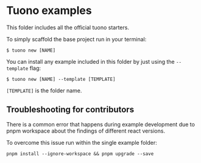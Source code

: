 # Tuono examples

This folder includes all the official tuono starters.

To simply scaffold the base project run in your terminal:

```shell
$ tuono new [NAME]
```

You can install any example included in this folder by just using the `--template` flag:

```shell
$ tuono new [NAME] --template [TEMPLATE] 
```

`[TEMPLATE]` is the folder name.

## Troubleshooting for contributors

There is a common error that happens during example development due to 
pnpm workspace about the findings of different react versions.

To overcome this issue run within the single example folder:

```
pnpm install --ignore-workspace && pnpm upgrade --save
```
